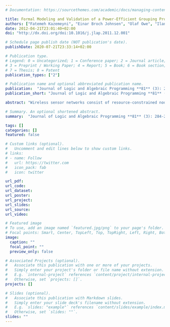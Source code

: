 ```yaml
---
# Documentation: https://sourcethemes.com/academic/docs/managing-content/

title: Formal Modeling and Validation of a Power-Efficient Grouping Protocol for WSNs"
authors: ["Fatemeh Kazemeyni", "Einar Broch Johnsen", "Olaf Owe", "Ilangko Balasingham"]
date: 2012-04-21T23:01:40+02:00
doi: "http://dx.doi.org/doi:10.1016/j.jlap.2011.12.001"

# Schedule page publish date (NOT publication's date).
publishDate: 2020-07-21T23:33:14+02:00

# Publication type.
# Legend: 0 = Uncategorized; 1 = Conference paper; 2 = Journal article;
# 3 = Preprint / Working Paper; 4 = Report; 5 = Book; 6 = Book section;
# 7 = Thesis; 8 = Patent
publication_types: ["2"]

# Publication name and optional abbreviated publication name.
publication:  "Journal of Logic and Algebraic Programming **81** (3): 284-297, 2012. © Elsevier. "
publication_short: "Journal of Logic and Algebraic Programming **81** (3): 284-297, 2012"

abstract: "Wireless sensor networks consist of resource-constrained nodes; especially with respect to power resources. Often, the replacement of a dead node is difficult and costly; e.g., a node may be implanted in the human body. Therefore, it is important to reduce the total power consumption of WSNs. The major consumer of power is the data transmission process. This paper considers nodes which cooperate in data transmission in terms of a group. A mobile node may move to a new location, in which it is desirable for the node to join a group. We propose a protocol to allow nodes to choose the best group in their signal range, using coalitional game theory to determine what is beneficial in terms of power consumption. The protocol is formalized as an SOS-style transition system. This formalization forms the basis for an implementation in the rewriting logic tool Maude, so the protocol can be validated using Maude’s model exploration facilities. First, we prove the correctness of our proposed protocol, by searching for failures through all possible behaviors for given initial states. For these searches, the grouping is done correctly in all reachable final states of the model. Second, we simulate the model behavior to quantitatively analyze the efficiency of the proposed protocol. The results show significant improvements in power efficiency."

# Summary. An optional shortened abstract.
summary:  "Journal of Logic and Algebraic Programming **81** (3): 284-297, 2012"

tags: []
categories: []
featured: false

# Custom links (optional).
#   Uncomment and edit lines below to show custom links.
# links:
# - name: Follow
#   url: https://twitter.com
#   icon_pack: fab
#   icon: twitter

url_pdf:
url_code:
url_dataset:
url_poster:
url_project:
url_slides:
url_source:
url_video:

# Featured image
# To use, add an image named `featured.jpg/png` to your page's folder. 
# Focal points: Smart, Center, TopLeft, Top, TopRight, Left, Right, BottomLeft, Bottom, BottomRight.
image:
  caption: ""
  focal_point: ""
  preview_only: false

# Associated Projects (optional).
#   Associate this publication with one or more of your projects.
#   Simply enter your project's folder or file name without extension.
#   E.g. `internal-project` references `content/project/internal-project/index.md`.
#   Otherwise, set `projects: []`.
projects: []

# Slides (optional).
#   Associate this publication with Markdown slides.
#   Simply enter your slide deck's filename without extension.
#   E.g. `slides: "example"` references `content/slides/example/index.md`.
#   Otherwise, set `slides: ""`.
slides: ""
---
```

